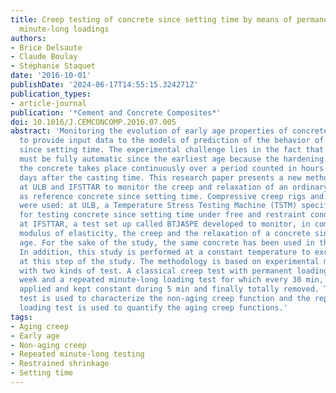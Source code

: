 ```yaml
---
title: Creep testing of concrete since setting time by means of permanent and repeated
  minute-long loadings
authors:
- Brice Delsaute
- Claude Boulay
- Stéphanie Staquet
date: '2016-10-01'
publishDate: '2024-06-17T14:55:15.324271Z'
publication_types:
- article-journal
publication: '*Cement and Concrete Composites*'
doi: 10.1016/J.CEMCONCOMP.2016.07.005
abstract: 'Monitoring the evolution of early age properties of concrete is necessary
  to provide input data to the models of prediction of the behavior of concrete structures
  since setting time. The experimental challenge lies in the fact that this monitoring
  must be fully automatic since the earliest age because the hardening process of
  the concrete takes place continuously over a period counted in hours and even in
  days after the casting time. This research paper presents a new methodology developed
  at ULB and IFSTTAR to monitor the creep and relaxation of an ordinary concrete chosen
  as reference concrete since setting time. Compressive creep rigs and two test devices
  were used: at ULB, a Temperature Stress Testing Machine (TSTM) specifically designed
  for testing concrete since setting time under free and restraint conditions and
  at IFSTTAR, a test set up called BTJASPE developed to monitor, in compression, the
  modulus of elasticity, the creep and the relaxation of a concrete since very early
  age. For the sake of the study, the same concrete has been used in the two laboratories.
  In addition, this study is performed at a constant temperature to exclude this parameter,
  at this step of the study. The methodology is based on experimental measurements
  with two kinds of test. A classical creep test with permanent loading during one
  week and a repeated minute-long loading test for which every 30 min, a loading is
  applied and kept constant during 5 min and finally totally removed. The classical
  test is used to characterize the non-aging creep function and the repeated minute-long
  loading test is used to quantify the aging creep functions.'
tags:
- Aging creep
- Early age
- Non-aging creep
- Repeated minute-long testing
- Restrained shrinkage
- Setting time
---
```

